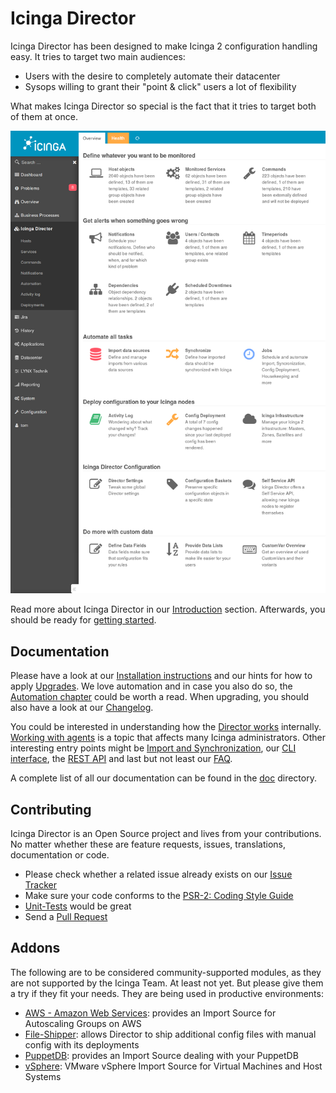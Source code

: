 Icinga Director
===============

Icinga Director has been designed to make Icinga 2 configuration handling easy.
It tries to target two main audiences:

* Users with the desire to completely automate their datacenter
* Sysops willing to grant their "point & click" users a lot of flexibility

What makes Icinga Director so special is the fact that it tries to target both
of them at once.

![Icinga Director](doc/screenshot/director/readme/director_main_screen.png)

Read more about Icinga Director in our [Introduction](doc/01-Introduction.md) section.
Afterwards, you should be ready for [getting started](doc/04-Getting-started.md).

Documentation
-------------

Please have a look at our [Installation instructions](doc/02-Installation.md)
and our hints for how to apply [Upgrades](doc/05-Upgrading.md). We love automation
and in case you also do so, the [Automation chapter](doc/03-Automation.md) could
be worth a read. When upgrading, you should also have a look at our [Changelog](doc/82-Changelog.md).

You could be interested in understanding how the [Director works](doc/10-How-it-works.md)
internally. [Working with agents](doc/24-Working-with-agents.md) is a topic that
affects many Icinga administrators. Other interesting entry points might be
[Import and Synchronization](doc/70-Import-and-Sync.md), our [CLI interface](doc/60-CLI.md),
the [REST API](doc/70-REST-API.md) and last but not least our [FAQ](doc/80-FAQ.md).

A complete list of all our documentation can be found in the [doc](doc/) directory.

Contributing
------------

Icinga Director is an Open Source project and lives from your contributions. No
matter whether these are feature requests, issues, translations, documentation
or code.

* Please check whether a related issue already exists on our [Issue Tracker](https://github.com/Icinga/icingaweb2-module-director/issues)
* Make sure your code conforms to the [PSR-2: Coding Style Guide](http://www.php-fig.org/psr/psr-2/)
* [Unit-Tests](doc/93-Testing.md) would be great
* Send a [Pull Request](https://github.com/Icinga/icingaweb2-module-director/pulls)

Addons
------

The following are to be considered community-supported modules, as they are not
supported by the Icinga Team. At least not yet. But please give them a try if
they fit your needs. They are being used in productive environments:

* [AWS - Amazon Web Services](https://github.com/Icinga/icingaweb2-module-aws):
  provides an Import Source for Autoscaling Groups on AWS
* [File-Shipper](https://github.com/Icinga/icingaweb2-module-fileshipper):
  allows Director to ship additional config files with manual config with its
  deployments
* [PuppetDB](https://github.com/Icinga/icingaweb2-module-puppetdb): provides
  an Import Source dealing with your PuppetDB
* [vSphere](https://github.com/Icinga/icingaweb2-module-vsphere): VMware vSphere
  Import Source for Virtual Machines and Host Systems
